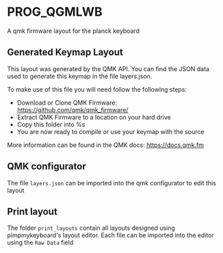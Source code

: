 # PROG_QGMLWB
A qmk firmware layout for the planck keyboard

## Generated Keymap Layout

This layout was generated by the QMK API. You can find the JSON data used to
generate this keymap in the file layers.json.

To make use of this file you will need follow the following steps:

* Download or Clone QMK Firmware: <https://github.com/qmk/qmk_firmware/>
* Extract QMK Firmware to a location on your hard drive
* Copy this folder into %s
* You are now ready to compile or use your keymap with the source

More information can be found in the QMK docs: <https://docs.qmk.fm>

## QMK configurator

The file `layers.json` can be imported into the qmk configurator to edit this layout

## Print layout

The folder `print_layouts` contain all layouts designed using pimpmykeyboard's layout editor.
Each file can be imported into the editor using the `Raw Data` field